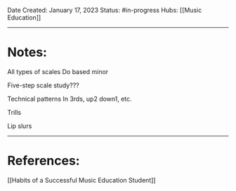 Date Created: January 17, 2023
Status: #in-progress 
Hubs: [[Music Education]]

--- 
# Notes:

All types of scales
	Do based minor

Five-step scale study???

Technical patterns
	In 3rds, up2 down1, etc.

Trills

Lip slurs

---
# References:

[[Habits of a Successful Music Education Student]]